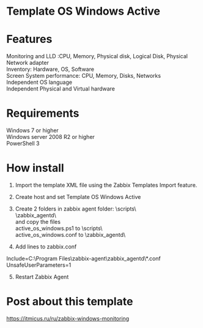 # Template OS Windows Active

# Features

Monitoring and LLD :CPU, Memory, Physical disk, Logical Disk,  Physical Network adapter  
Inventory: Hardware, OS, Software  
Screen System performance: CPU, Memory, Disks, Networks  
Independent OS language  
Independent Physical and Virtual hardware  


# Requirements
Windows 7 or higher  
Windows server 2008 R2 or higher  
PowerShell 3  

# How install
1. Import the template XML file using the Zabbix Templates Import feature.

2. Create host and set Template OS Windows Active

3. Create 2 folders in zabbix agent folder:
\scripts\  
\zabbix_agentd\  
and copy the files  
active_os_windows.ps1 to \scripts\  
active_os_windows.conf to \zabbix_agentd\  

4. Add lines to zabbix.conf

Include=C:\Program Files\zabbix-agent\zabbix_agentd\\*.conf  
UnsafeUserParameters=1  

5. Restart Zabbix Agent

# Post about this template
https://itmicus.ru/ru/zabbix-windows-monitoring

